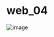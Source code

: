 # web_04  
  
  
  
  
  
![image](https://user-images.githubusercontent.com/80766275/202588344-22be306e-46ee-4d06-9a88-8e31d8f4dca4.png)
  
  
